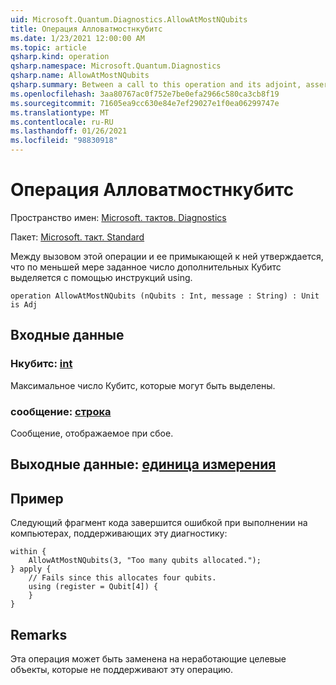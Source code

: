 ```yaml
---
uid: Microsoft.Quantum.Diagnostics.AllowAtMostNQubits
title: Операция Алловатмостнкубитс
ms.date: 1/23/2021 12:00:00 AM
ms.topic: article
qsharp.kind: operation
qsharp.namespace: Microsoft.Quantum.Diagnostics
qsharp.name: AllowAtMostNQubits
qsharp.summary: Between a call to this operation and its adjoint, asserts that at most a given number of additional qubits are allocated with using statements.
ms.openlocfilehash: 3aa80767ac0f752e7be0efa2966c580ca3cb8f19
ms.sourcegitcommit: 71605ea9cc630e84e7ef29027e1f0ea06299747e
ms.translationtype: MT
ms.contentlocale: ru-RU
ms.lasthandoff: 01/26/2021
ms.locfileid: "98830918"
---
```

# <a name="allowatmostnqubits-operation"></a>Операция Алловатмостнкубитс

Пространство имен: [Microsoft. тактов. Diagnostics](xref:Microsoft.Quantum.Diagnostics)

Пакет: [Microsoft. такт. Standard](https://nuget.org/packages/Microsoft.Quantum.Standard)


Между вызовом этой операции и ее примыкающей к ней утверждается, что по меньшей мере заданное число дополнительных Кубитс выделяется с помощью инструкций using.

```qsharp
operation AllowAtMostNQubits (nQubits : Int, message : String) : Unit is Adj
```


## <a name="input"></a>Входные данные

### <a name="nqubits--int"></a>Нкубитс: [int](xref:microsoft.quantum.lang-ref.int)

Максимальное число Кубитс, которые могут быть выделены.


### <a name="message--string"></a>сообщение: [строка](xref:microsoft.quantum.lang-ref.string)

Сообщение, отображаемое при сбое.



## <a name="output--unit"></a>Выходные данные: [единица измерения](xref:microsoft.quantum.lang-ref.unit)



## <a name="example"></a>Пример

Следующий фрагмент кода завершится ошибкой при выполнении на компьютерах, поддерживающих эту диагностику:

```qsharp
within {
    AllowAtMostNQubits(3, "Too many qubits allocated.");
} apply {
    // Fails since this allocates four qubits.
    using (register = Qubit[4]) {
    }
}
```

## <a name="remarks"></a>Remarks

Эта операция может быть заменена на неработающие целевые объекты, которые не поддерживают эту операцию.
